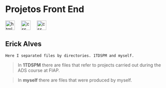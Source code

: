 # Projetos Front End              
<div>
  <img src="https://cdn.jsdelivr.net/gh/devicons/devicon/icons/html5/html5-original.svg" height="30" alt="html5 logo"  />
  <img width="12" /> 
  <img src="https://logospng.org/download/css-3/logo-css-3-2048.png" height="30" alt="css logo"  /> 
  <img width="12" />
  <img src="https://logospng.org/download/javascript/logo-javascript-512.png" height="30" alt="css logo"  /> 
  <img width="12" />
</div>

## Erick Alves

```
Here I separated files by directories. 1TDSPM and myself.
```

> In **1TDSPM** there are files that refer to projects carried out during the ADS course at FIAP.

> In **myself** there are files that were produced by myself.
